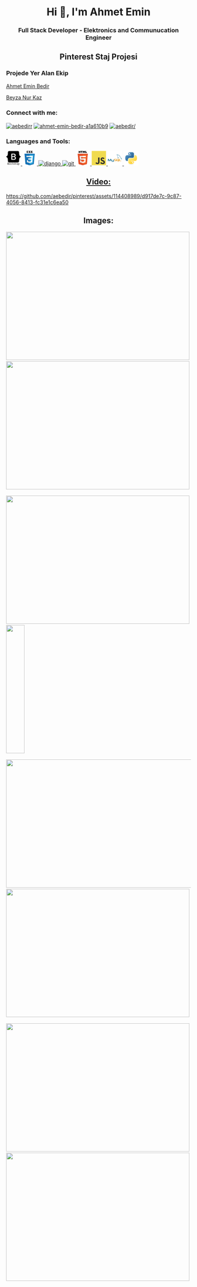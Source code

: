 <h1 align="center">Hi 👋, I'm Ahmet Emin</h1>
<h3 align="center">Full Stack Developer - Elektronics and Communucation Engineer</h3>

<h2 align="center">Pinterest Staj Projesi</h2>

<h3 align="left">Projede Yer Alan Ekip</h3>
<p align="left">
<a href="https://github.com/aebedir" target="blank">Ahmet Emin Bedir</a>
</p>
<p align="left">
<a href="https://github.com/beyza-co" target="blank">Beyza Nur Kaz</a>
</p>


<h3 align="left">Connect with me:</h3>
<p align="left">
<a href="https://twitter.com/aebedirr" target="blank"><img align="center" src="https://raw.githubusercontent.com/rahuldkjain/github-profile-readme-generator/master/src/images/icons/Social/twitter.svg" alt="aebedirr" height="30" width="40" /></a>
<a href="https://linkedin.com/in/ahmet-emin-bedir-a1a610b9" target="blank"><img align="center" src="https://raw.githubusercontent.com/rahuldkjain/github-profile-readme-generator/master/src/images/icons/Social/linked-in-alt.svg" alt="ahmet-emin-bedir-a1a610b9" height="30" width="40" /></a>
<a href="https://instagram.com/aebedir/" target="blank"><img align="center" src="https://raw.githubusercontent.com/rahuldkjain/github-profile-readme-generator/master/src/images/icons/Social/instagram.svg" alt="aebedir/" height="30" width="40" /></a>
</p>

<h3 align="left">Languages and Tools:</h3>
<p align="left"> <a href="https://getbootstrap.com" target="_blank" rel="noreferrer"> 
<img src="https://raw.githubusercontent.com/devicons/devicon/master/icons/bootstrap/bootstrap-plain-wordmark.svg" alt="bootstrap" width="40" height="40"/> </a> <a href="https://www.w3schools.com/css/" target="_blank" rel="noreferrer"> 
<img src="https://raw.githubusercontent.com/devicons/devicon/master/icons/css3/css3-original-wordmark.svg" alt="css3" width="40" height="40"/> </a> <a href="https://www.djangoproject.com/" target="_blank" rel="noreferrer"> 
<img src="https://cdn.worldvectorlogo.com/logos/django.svg" alt="django" width="40" height="40"/> </a> <a href="https://git-scm.com/" target="_blank" rel="noreferrer"> 
<img src="https://www.vectorlogo.zone/logos/git-scm/git-scm-icon.svg" alt="git" width="40" height="40"/> </a> <a href="https://www.w3.org/html/" target="_blank" rel="noreferrer"> 
<img src="https://raw.githubusercontent.com/devicons/devicon/master/icons/html5/html5-original-wordmark.svg" alt="html5" width="40" height="40"/> </a> <a href="https://developer.mozilla.org/en-US/docs/Web/JavaScript" target="_blank" rel="noreferrer"> 
<img src="https://raw.githubusercontent.com/devicons/devicon/master/icons/javascript/javascript-original.svg" alt="javascript" width="40" height="40"/> </a> <a href="https://www.linux.org/" target="_blank" rel="noreferrer"> 
<img src="https://raw.githubusercontent.com/devicons/devicon/master/icons/mysql/mysql-original-wordmark.svg" alt="mysql" width="40" height="40"/> </a> <a href="https://www.python.org" target="_blank" rel="noreferrer"> 
<img src="https://raw.githubusercontent.com/devicons/devicon/master/icons/python/python-original.svg" alt="python" width="40" height="40"/> </a> <a href="https://www.qt.io/" target="_blank" rel="noreferrer">   
 </p>
 
<h2 align="center">Video:</h2>


https://github.com/aebedir/pinterest/assets/114408989/d917de7c-9c87-4056-8413-fc31e1c6ea50
 

<h2 align="center">Images:</h2>

<p align="left">
<img src="https://github.com/aebedir/pinterest/assets/114408989/0047c652-7bba-4850-95bc-8b077e63c7a3" width="500" height="350"></img>
<img src="https://github.com/aebedir/pinterest/assets/114408989/0b5156fe-d4c5-4d2c-9e01-839d0ac7ed09" width="500" height="350"></img>
</p>
<p align="left">
<img src="https://github.com/aebedir/pinterest/assets/114408989/8633bf18-1e53-4498-8374-6c15065322c7" width="500" height="350"></img>
<img src="https://github.com/aebedir/pinterest/assets/114408989/82b198aa-e0ef-4be9-8e83-38d24ce747b8)" width="50" height="350"></img>
</p>
<p align="left">
<img src="https://github.com/aebedir/pinterest/assets/114408989/aac41854-fb9c-4100-91b3-a3c9b3017e6d" width="550" height="350"></img>
<img src="https://github.com/aebedir/pinterest/assets/114408989/6549c4b1-629d-423f-b93b-c1d717685a47)" width="500" height="350"></img>
</p>
<p align="left">
<img src="https://github.com/aebedir/pinterest/assets/114408989/92e22d61-14c9-47dd-acc0-32181774e6b3" width="500" height="350"></img>
<img src="https://github.com/aebedir/pinterest/assets/114408989/6549c4b1-629d-423f-b93b-c1d717685a47)" width="500" height="350"></img>
</p>


